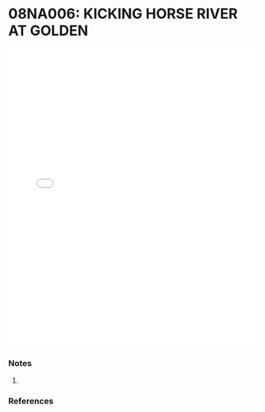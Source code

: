 # 08NA006: KICKING HORSE RIVER AT GOLDEN

<iframe src="/distribution_estimation/_static/stations/08NA006_fdc.html" width="100%" height="600" frameborder="0"></iframe>

### Notes
1. 

### References


